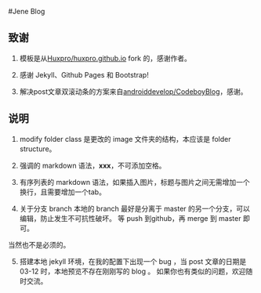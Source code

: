 #Jene Blog

## 致谢

1. 模板是从[Huxpro/huxpro.github.io](https://github.com/Huxpro/huxpro.github.io.git) fork 的，感谢作者。

2. 感谢 Jekyll、Github Pages 和 Bootstrap!

3. 解决post文章双滚动条的方案来自[androiddevelop/CodeboyBlog](https://github.com/androiddevelop/CodeboyBlog/commit/a2233f944d310c343ea44064b7787daa8cc1c37e)，感谢。

## 说明

1. modify folder class 是更改的 image 文件夹的结构，本应该是 folder structure。

2. 强调的 markdown 语法，**xxx**，不可添加空格。

3. 有序列表的 markdown 语法，如果插入图片，标题与图片之间无需增加一个换行，且需要增加一个tab。

4. 关于分支 branch
本地的 branch 最好是分离于 master 的另一个分支，可以编辑，防止发生不可抗性破坏。
等 push 到github，再 merge 到 master 即可。

当然也不是必须的。

5. 搭建本地 jekyll 环境，在我的配置下出现一个 bug ，当 post 文章的日期是 03-12 时，本地预览不存在刚刚写的 blog 。
如果你也有类似的问题，欢迎随时交流。

